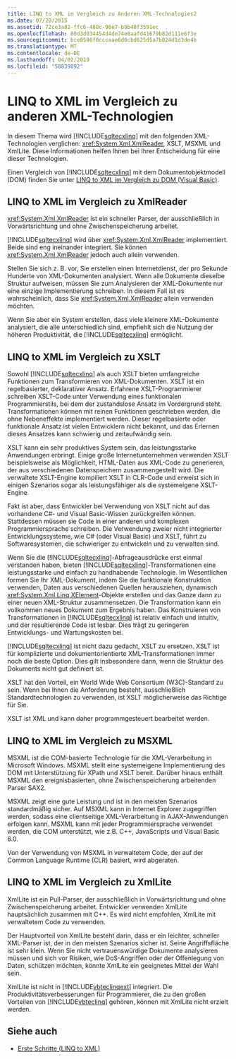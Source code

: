 ```yaml
---
title: LINQ to XML im Vergleich zu Anderen XML-Technologies2
ms.date: 07/20/2015
ms.assetid: 72ce3a82-ffc6-488c-98e7-b9b40f3591ec
ms.openlocfilehash: 80d3d034454d4de74e8aafd41679b82d111e6f3e
ms.sourcegitcommit: bce0586f0cccaae6d6cbd625d5a7b824d1d3de4b
ms.translationtype: MT
ms.contentlocale: de-DE
ms.lasthandoff: 04/02/2019
ms.locfileid: "58839092"
---
```

# <a name="linq-to-xml-vs-other-xml-technologies"></a>LINQ to XML im Vergleich zu anderen XML-Technologien
In diesem Thema wird [!INCLUDE[sqltecxlinq](~/includes/sqltecxlinq-md.md)] mit den folgenden XML-Technologien verglichen: <xref:System.Xml.XmlReader>, XSLT, MSXML und XmlLite. Diese Informationen helfen Ihnen bei Ihrer Entscheidung für eine dieser Technologien.  
  
 Einen Vergleich von [!INCLUDE[sqltecxlinq](~/includes/sqltecxlinq-md.md)] mit dem Dokumentobjektmodell (DOM) finden Sie unter [LINQ to XML im Vergleich zu DOM (Visual Basic)](../../../../visual-basic/programming-guide/concepts/linq/linq-to-xml-vs-dom.md).  
  
## <a name="linq-to-xml-vs-xmlreader"></a>LINQ to XML im Vergleich zu XmlReader  
 <xref:System.Xml.XmlReader> ist ein schneller Parser, der ausschließlich in Vorwärtsrichtung und ohne Zwischenspeicherung arbeitet.  
  
 [!INCLUDE[sqltecxlinq](~/includes/sqltecxlinq-md.md)] wird über <xref:System.Xml.XmlReader> implementiert. Beide sind eng ineinander integriert. Sie können <xref:System.Xml.XmlReader> jedoch auch allein verwenden.  
  
 Stellen Sie sich z. B. vor, Sie erstellen einen Internetdienst, der pro Sekunde Hunderte von XML-Dokumenten analysiert. Wenn alle Dokumente dieselbe Struktur aufweisen, müssen Sie zum Analysieren der XML-Dokumente nur eine einzige Implementierung schreiben. In diesem Fall ist es wahrscheinlich, dass Sie <xref:System.Xml.XmlReader> allein verwenden möchten.  
  
 Wenn Sie aber ein System erstellen, dass viele kleinere XML-Dokumente analysiert, die alle unterschiedlich sind, empfiehlt sich die Nutzung der höheren Produktivität, die [!INCLUDE[sqltecxlinq](~/includes/sqltecxlinq-md.md)] ermöglicht.  
  
## <a name="linq-to-xml-vs-xslt"></a>LINQ to XML im Vergleich zu XSLT  
 Sowohl [!INCLUDE[sqltecxlinq](~/includes/sqltecxlinq-md.md)] als auch XSLT bieten umfangreiche Funktionen zum Transformieren von XML-Dokumenten. XSLT ist ein regelbasierter, deklarativer Ansatz. Erfahrene XSLT-Programmierer schreiben XSLT-Code unter Verwendung eines funktionalen Programmierstils, bei dem der zustandslose Ansatz im Vordergrund steht. Transformationen können mit reinen Funktionen geschrieben werden, die ohne Nebeneffekte implementiert werden. Dieser regelbasierte oder funktionale Ansatz ist vielen Entwicklern nicht bekannt, und das Erlernen dieses Ansatzes kann schwierig und zeitaufwändig sein.  
  
 XSLT kann ein sehr produktives System sein, das leistungsstarke Anwendungen erbringt. Einige große Internetunternehmen verwenden XSLT beispielsweise als Möglichkeit, HTML-Daten aus XML-Code zu generieren, der aus verschiedenen Datenspeichern zusammengestellt wird. Die verwaltete XSLT-Engine kompiliert XSLT in CLR-Code und erweist sich in einigen Szenarios sogar als leistungsfähiger als die systemeigene XSLT-Engine.  
  
 Fakt ist aber, dass Entwickler bei Verwendung von XSLT nicht auf das vorhandene C#- und Visual Basic-Wissen zurückgreifen können. Stattdessen müssen sie Code in einer anderen und komplexen Programmiersprache schreiben. Die Verwendung zweier nicht integrierter Entwicklungssysteme, wie C# (oder Visual Basic) und XSLT, führt zu Softwaresystemen, die schwieriger zu entwickeln und zu verwalten sind.  
  
 Wenn Sie die [!INCLUDE[sqltecxlinq](~/includes/sqltecxlinq-md.md)]-Abfrageausdrücke erst einmal verstanden haben, bieten [!INCLUDE[sqltecxlinq](~/includes/sqltecxlinq-md.md)]-Transformationen eine leistungsstarke und einfach zu handhabende Technologie. Im Wesentlichen formen Sie Ihr XML-Dokument, indem Sie die funktionale Konstruktion verwenden, Daten aus verschiedenen Quellen herausziehen, dynamisch <xref:System.Xml.Linq.XElement>-Objekte erstellen und das Ganze dann zu einer neuen XML-Struktur zusammensetzen. Die Transformation kann ein vollkommen neues Dokument zum Ergebnis haben. Das Konstruieren von Transformationen in [!INCLUDE[sqltecxlinq](~/includes/sqltecxlinq-md.md)] ist relativ einfach und intuitiv, und der resultierende Code ist lesbar. Dies trägt zu geringeren Entwicklungs- und Wartungskosten bei.  
  
 [!INCLUDE[sqltecxlinq](~/includes/sqltecxlinq-md.md)] ist nicht dazu gedacht, XSLT zu ersetzen. XSLT ist für komplizierte und dokumentorientierte XML-Transformationen immer noch die beste Option. Dies gilt insbesondere dann, wenn die Struktur des Dokuments nicht gut definiert ist.  
  
 XSLT hat den Vorteil, ein World Wide Web Consortium (W3C)-Standard zu sein. Wenn bei Ihnen die Anforderung besteht, ausschließlich Standardtechnologien zu verwenden, ist XSLT möglicherweise das Richtige für Sie.  
  
 XSLT ist XML und kann daher programmgesteuert bearbeitet werden.  
  
## <a name="linq-to-xml-vs-msxml"></a>LINQ to XML im Vergleich zu MSXML  
 MSXML ist die COM-basierte Technologie für die XML-Verarbeitung in Microsoft Windows. MSXML stellt eine systemeigene Implementierung des DOM mit Unterstützung für XPath und XSLT bereit. Darüber hinaus enthält MSXML den ereignisbasierten, ohne Zwischenspeicherung arbeitenden Parser SAX2.  
  
 MSXML zeigt eine gute Leistung und ist in den meisten Szenarios standardmäßig sicher. Auf MSXML kann in Internet Explorer zugegriffen werden, sodass eine clientseitige XML-Verarbeitung in AJAX-Anwendungen erfolgen kann. MSXML kann mit jeder Programmiersprache verwendet werden, die COM unterstützt, wie z.B. C++, JavaScripts und Visual Basic 6.0.  
  
 Von der Verwendung von MSXML in verwaltetem Code, der auf der Common Language Runtime (CLR) basiert, wird abgeraten.  
  
## <a name="linq-to-xml-vs-xmllite"></a>LINQ to XML im Vergleich zu XmlLite  
 XmlLite ist ein Pull-Parser, der ausschließlich in Vorwärtsrichtung und ohne Zwischenspeicherung arbeitet. Entwickler verwenden XmlLite hauptsächlich zusammen mit C++. Es wird nicht empfohlen, XmlLite mit verwaltetem Code zu verwenden.  
  
 Der Hauptvorteil von XmlLite besteht darin, dass er ein leichter, schneller XML-Parser ist, der in den meisten Szenarios sicher ist. Seine Angriffsfläche ist sehr klein. Wenn Sie nicht vertrauenswürdige Dokumente analysieren müssen und sich vor Risiken, wie DoS-Angriffen oder der Offenlegung von Daten, schützen möchten, könnte XmlLite ein geeignetes Mittel der Wahl sein.  
  
 XmlLite ist nicht in [!INCLUDE[vbteclinqext](~/includes/vbteclinqext-md.md)] integriert. Die Produktivitätsverbesserungen für Programmierer, die zu den großen Vorteilen von [!INCLUDE[vbteclinq](~/includes/vbteclinq-md.md)] gehören, können mit XmlLite nicht erzielt werden.  
  
## <a name="see-also"></a>Siehe auch

- [Erste Schritte (LINQ to XML)](../../../../visual-basic/programming-guide/concepts/linq/getting-started-linq-to-xml.md)
